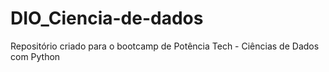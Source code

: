 # DIO_Ciencia-de-dados
Repositório criado para o bootcamp de Potência Tech - Ciências de Dados com Python
